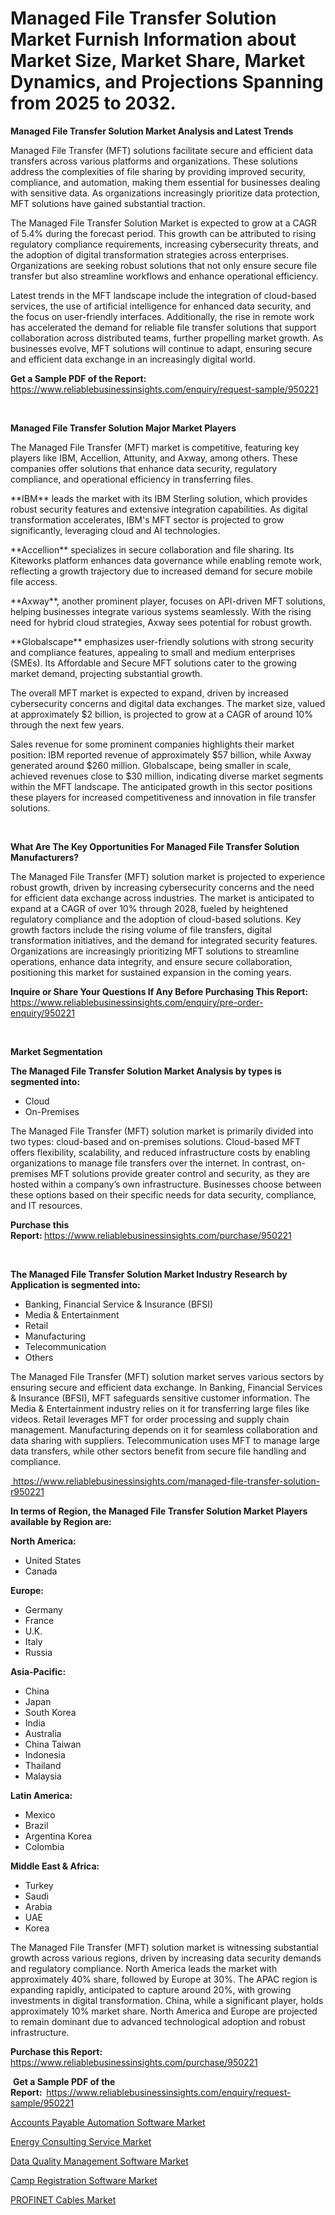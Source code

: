<p><h1>Managed File Transfer Solution Market Furnish Information about Market Size, Market Share, Market Dynamics, and Projections Spanning from 2025 to 2032.</h1></p><p><strong>Managed File Transfer Solution Market Analysis and Latest Trends</strong></p>
<p><p>Managed File Transfer (MFT) solutions facilitate secure and efficient data transfers across various platforms and organizations. These solutions address the complexities of file sharing by providing improved security, compliance, and automation, making them essential for businesses dealing with sensitive data. As organizations increasingly prioritize data protection, MFT solutions have gained substantial traction.</p><p>The Managed File Transfer Solution Market is expected to grow at a CAGR of 5.4% during the forecast period. This growth can be attributed to rising regulatory compliance requirements, increasing cybersecurity threats, and the adoption of digital transformation strategies across enterprises. Organizations are seeking robust solutions that not only ensure secure file transfer but also streamline workflows and enhance operational efficiency.</p><p>Latest trends in the MFT landscape include the integration of cloud-based services, the use of artificial intelligence for enhanced data security, and the focus on user-friendly interfaces. Additionally, the rise in remote work has accelerated the demand for reliable file transfer solutions that support collaboration across distributed teams, further propelling market growth. As businesses evolve, MFT solutions will continue to adapt, ensuring secure and efficient data exchange in an increasingly digital world.</p></p>
<p><strong>Get a Sample PDF of the Report:&nbsp;</strong> <a href="https://www.reliablebusinessinsights.com/enquiry/request-sample/950221?utm_campaign=57&utm_medium=2&utm_source=Github&utm_content=ia&utm_term=07032025&utm_id=managed-file-transfer-solution">https://www.reliablebusinessinsights.com/enquiry/request-sample/950221</a></p>
<p>&nbsp;</p>
<p><strong>Managed File Transfer Solution Major Market Players</strong></p>
<p><p>The Managed File Transfer (MFT) market is competitive, featuring key players like IBM, Accellion, Attunity, and Axway, among others. These companies offer solutions that enhance data security, regulatory compliance, and operational efficiency in transferring files.</p><p>**IBM** leads the market with its IBM Sterling solution, which provides robust security features and extensive integration capabilities. As digital transformation accelerates, IBM's MFT sector is projected to grow significantly, leveraging cloud and AI technologies.</p><p>**Accellion** specializes in secure collaboration and file sharing. Its Kiteworks platform enhances data governance while enabling remote work, reflecting a growth trajectory due to increased demand for secure mobile file access. </p><p>**Axway**, another prominent player, focuses on API-driven MFT solutions, helping businesses integrate various systems seamlessly. With the rising need for hybrid cloud strategies, Axway sees potential for robust growth. </p><p>**Globalscape** emphasizes user-friendly solutions with strong security and compliance features, appealing to small and medium enterprises (SMEs). Its Affordable and Secure MFT solutions cater to the growing market demand, projecting substantial growth.</p><p>The overall MFT market is expected to expand, driven by increased cybersecurity concerns and digital data exchanges. The market size, valued at approximately $2 billion, is projected to grow at a CAGR of around 10% through the next few years.</p><p>Sales revenue for some prominent companies highlights their market position: IBM reported revenue of approximately $57 billion, while Axway generated around $260 million. Globalscape, being smaller in scale, achieved revenues close to $30 million, indicating diverse market segments within the MFT landscape. The anticipated growth in this sector positions these players for increased competitiveness and innovation in file transfer solutions.</p></p>
<p>&nbsp;</p>
<p><strong>What Are The Key Opportunities For Managed File Transfer Solution Manufacturers?</strong></p>
<p><p>The Managed File Transfer (MFT) solution market is projected to experience robust growth, driven by increasing cybersecurity concerns and the need for efficient data exchange across industries. The market is anticipated to expand at a CAGR of over 10% through 2028, fueled by heightened regulatory compliance and the adoption of cloud-based solutions. Key growth factors include the rising volume of file transfers, digital transformation initiatives, and the demand for integrated security features. Organizations are increasingly prioritizing MFT solutions to streamline operations, enhance data integrity, and ensure secure collaboration, positioning this market for sustained expansion in the coming years.</p></p>
<p><strong>Inquire or Share Your Questions If Any Before Purchasing This Report:</strong> <a href="https://www.reliablebusinessinsights.com/enquiry/pre-order-enquiry/950221?utm_campaign=57&utm_medium=2&utm_source=Github&utm_content=ia&utm_term=07032025&utm_id=managed-file-transfer-solution">https://www.reliablebusinessinsights.com/enquiry/pre-order-enquiry/950221</a></p>
<p>&nbsp;</p>
<p><strong>Market Segmentation</strong></p>
<p><strong>The Managed File Transfer Solution Market Analysis by types is segmented into:</strong></p>
<p><ul><li>Cloud</li><li>On-Premises</li></ul></p>
<p><p>The Managed File Transfer (MFT) solution market is primarily divided into two types: cloud-based and on-premises solutions. Cloud-based MFT offers flexibility, scalability, and reduced infrastructure costs by enabling organizations to manage file transfers over the internet. In contrast, on-premises MFT solutions provide greater control and security, as they are hosted within a company’s own infrastructure. Businesses choose between these options based on their specific needs for data security, compliance, and IT resources.</p></p>
<p><strong>Purchase this Report:&nbsp;</strong><a href="https://www.reliablebusinessinsights.com/purchase/950221?utm_campaign=57&utm_medium=2&utm_source=Github&utm_content=ia&utm_term=07032025&utm_id=managed-file-transfer-solution">https://www.reliablebusinessinsights.com/purchase/950221</a></p>
<p>&nbsp;</p>
<p><strong>The Managed File Transfer Solution Market Industry Research by Application is segmented into:</strong></p>
<p><ul><li>Banking, Financial Service & Insurance (BFSI)</li><li>Media & Entertainment</li><li>Retail</li><li>Manufacturing</li><li>Telecommunication</li><li>Others</li></ul></p>
<p><p>The Managed File Transfer (MFT) solution market serves various sectors by ensuring secure and efficient data exchange. In Banking, Financial Services & Insurance (BFSI), MFT safeguards sensitive customer information. The Media & Entertainment industry relies on it for transferring large files like videos. Retail leverages MFT for order processing and supply chain management. Manufacturing depends on it for seamless collaboration and data sharing with suppliers. Telecommunication uses MFT to manage large data transfers, while other sectors benefit from secure file handling and compliance.</p></p>
<p><a href="https://www.reliablebusinessinsights.com/managed-file-transfer-solution-r950221?utm_campaign=57&utm_medium=2&utm_source=Github&utm_content=ia&utm_term=07032025&utm_id=managed-file-transfer-solution">&nbsp;https://www.reliablebusinessinsights.com/managed-file-transfer-solution-r950221</a></p>
<p><strong>In terms of Region, the Managed File Transfer Solution Market Players available by Region are:</strong></p>
<p>
    <p> <strong> North America: </strong>
        <ul>
            <li>United States</li>
            <li>Canada</li>
        </ul>
        </p> 
    <p> <strong> Europe: </strong>
        <ul>
            <li>Germany</li>
            <li>France</li>
            <li>U.K.</li>
            <li>Italy</li>
            <li>Russia</li>
        </ul>
        </p> 
    <p> <strong> Asia-Pacific: </strong>
        <ul>
            <li>China</li>
            <li>Japan</li>
            <li>South Korea</li>
            <li>India</li>
            <li>Australia</li>
            <li>China Taiwan</li>
            <li>Indonesia</li>
            <li>Thailand</li>
            <li>Malaysia</li>
        </ul>
        </p> 
    <p> <strong> Latin America: </strong>
        <ul>
            <li>Mexico</li>
            <li>Brazil</li>
            <li>Argentina Korea</li>
            <li>Colombia</li>
        </ul>
        </p> 
    <p> <strong> Middle East & Africa: </strong>
        <ul>
            <li>Turkey</li>
            <li>Saudi</li>
            <li>Arabia</li>
            <li>UAE</li>
            <li>Korea</li>
        </ul>
    </p>
    </p>
<p><p>The Managed File Transfer (MFT) solution market is witnessing substantial growth across various regions, driven by increasing data security demands and regulatory compliance. North America leads the market with approximately 40% share, followed by Europe at 30%. The APAC region is expanding rapidly, anticipated to capture around 20%, with growing investments in digital transformation. China, while a significant player, holds approximately 10% market share. North America and Europe are projected to remain dominant due to advanced technological adoption and robust infrastructure.</p></p>
<p><strong>Purchase this Report: </strong><a href="https://www.reliablebusinessinsights.com/purchase/950221?utm_campaign=57&utm_medium=2&utm_source=Github&utm_content=ia&utm_term=07032025&utm_id=managed-file-transfer-solution">https://www.reliablebusinessinsights.com/purchase/950221</a></p>
<p>&nbsp;<strong>Get a Sample PDF of the Report:&nbsp;&nbsp;</strong><a href="https://www.reliablebusinessinsights.com/enquiry/request-sample/950221?utm_campaign=57&utm_medium=2&utm_source=Github&utm_content=ia&utm_term=07032025&utm_id=managed-file-transfer-solution">https://www.reliablebusinessinsights.com/enquiry/request-sample/950221</a></p>
<p><strong></strong></p>
<p><p><a href="https://github.com/direepittr/Market-Research-Report-List-1/blob/main/accounts-payable-automation-software-market.md?utm_campaign=57&utm_medium=2&utm_source=Github&utm_content=ia&utm_term=07032025&utm_id=managed-file-transfer-solution">Accounts Payable Automation Software Market</a></p><p><a href="https://github.com/houltngake/Market-Research-Report-List-1/blob/main/energy-consulting-service-market.md?utm_campaign=57&utm_medium=2&utm_source=Github&utm_content=ia&utm_term=07032025&utm_id=managed-file-transfer-solution">Energy Consulting Service Market</a></p><p><a href="https://github.com/quiraytaibat/Market-Research-Report-List-1/blob/main/data-quality-management-software-market.md?utm_campaign=57&utm_medium=2&utm_source=Github&utm_content=ia&utm_term=07032025&utm_id=managed-file-transfer-solution">Data Quality Management Software Market</a></p><p><a href="https://github.com/denuetkachci/Market-Research-Report-List-1/blob/main/camp-registration-software-market.md?utm_campaign=57&utm_medium=2&utm_source=Github&utm_content=ia&utm_term=07032025&utm_id=managed-file-transfer-solution">Camp Registration Software Market</a></p><p><a href="https://github.com/lenjakam/Market-Research-Report-List-1/blob/main/profinet-cables-market.md?utm_campaign=57&utm_medium=2&utm_source=Github&utm_content=ia&utm_term=07032025&utm_id=managed-file-transfer-solution">PROFINET Cables Market</a></p></p>